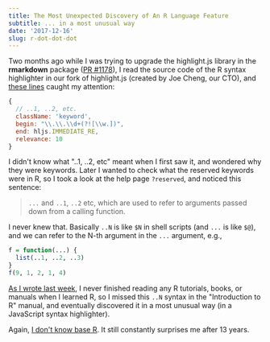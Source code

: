```yaml
---
title: The Most Unexpected Discovery of An R Language Feature
subtitle: ... in a most unusual way
date: '2017-12-16'
slug: r-dot-dot-dot
---
```


Two months ago while I was trying to upgrade the highlight.js library in the **rmarkdown** package ([PR #1178](https://github.com/rstudio/rmarkdown/pull/1178)), I read the source code of the R syntax highlighter in our fork of highlight.js (created by Joe Cheng, our CTO), and [these lines](https://github.com/rstudio/highlight.js/blob/0710243a8e/src/languages/r.js#L60-L66) caught my attention:

```js
{
  // ..1, ..2, etc.
  className: 'keyword',
  begin: "\\.\\.\\d+(?![\\w.])",
  end: hljs.IMMEDIATE_RE,
  relevance: 10
}
```

I didn't know what "..1, ..2, etc" meant when I first saw it, and wondered why they were keywords. Later I wanted to check what the reserved keywords were in R, so I took a look at the help page `?reserved`, and noticed this sentence:

> `...` and `..1`, `..2` etc, which are used to refer to arguments passed down from a calling function.

I never knew that. Basically `..N` is like `$N` in shell scripts (and `...` is like `$@`), and we can refer to the N-th argument in the `...` argument, e.g.,

```r
f = function(...) {
  list(..1, ..2, ..3)
}
f(9, 1, 2, 1, 4)
```

[As I wrote last week](/en/2017/12/how-i-learned-r/), I never finished reading any R tutorials, books, or manuals when I learned R, so I missed this `..N` syntax in the "Introduction to R" manual, and eventually discovered it in a most unusual way (in a JavaScript syntax highlighter).

Again, [I don't know base R](/en/2017/11/matrix-indexing/). It still constantly surprises me after 13 years.

